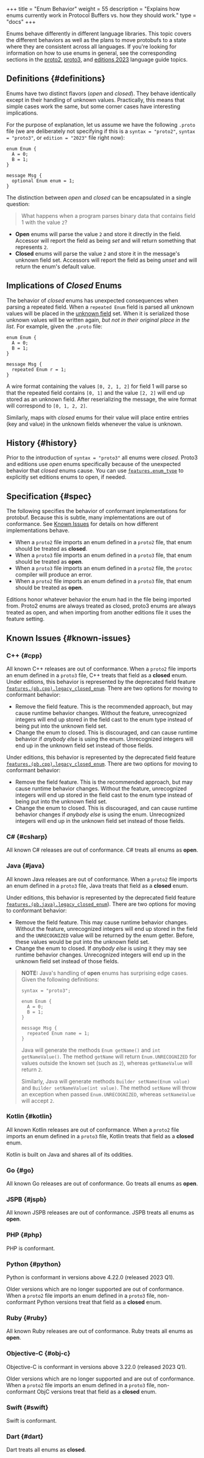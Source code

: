 +++
title = "Enum Behavior"
weight = 55
description = "Explains how enums currently work in Protocol Buffers vs. how they should work."
type = "docs"
+++

Enums behave differently in different language libraries. This topic covers the
different behaviors as well as the plans to move protobufs to a state where they
are consistent across all languages. If you're looking for information on how to
use enums in general, see the corresponding sections in the
[proto2](/programming-guides/proto2#enum),
[proto3](/programming-guides/proto3#enum), and
[editions 2023](/programming-guides/editions#enum)
language guide topics.

## Definitions {#definitions}

Enums have two distinct flavors (*open* and *closed*). They behave identically
except in their handling of unknown values. Practically, this means that simple
cases work the same, but some corner cases have interesting implications.

For the purpose of explanation, let us assume we have the following `.proto`
file (we are deliberately not specifying if this is a `syntax = "proto2"`,
`syntax = "proto3"`, or `edition = "2023"` file right now):

```
enum Enum {
  A = 0;
  B = 1;
}

message Msg {
  optional Enum enum = 1;
}
```

The distinction between *open* and *closed* can be encapsulated in a single
question:

> What happens when a program parses binary data that contains field 1 with the
> value `2`?

*   **Open** enums will parse the value `2` and store it directly in the field.
    Accessor will report the field as being *set* and will return something that
    represents `2`.
*   **Closed** enums will parse the value `2` and store it in the message's
    unknown field set. Accessors will report the field as being *unset* and will
    return the enum's default value.

## Implications of *Closed* Enums

The behavior of *closed* enums has unexpected consequences when parsing a
repeated field. When a `repeated Enum` field is parsed all unknown values will
be placed in the
[unknown field](/programming-guides/proto3/#unknowns)
set. When it is serialized those unknown values will be written again, *but not
in their original place in the list*. For example, given the `.proto` file:

```
enum Enum {
  A = 0;
  B = 1;
}

message Msg {
  repeated Enum r = 1;
}
```

A wire format containing the values `[0, 2, 1, 2]` for field 1 will parse so
that the repeated field contains `[0, 1]` and the value `[2, 2]` will end up
stored as an unknown field. After reserializing the message, the wire format
will correspond to `[0, 1, 2, 2]`.

Similarly, maps with *closed* enums for their value will place entire entries
(key and value) in the unknown fields whenever the value is unknown.

## History {#history}

Prior to the introduction of `syntax = "proto3"` all enums were *closed*. Proto3
and editions use *open* enums specifically because of the unexpected behavior
that *closed* enums cause. You can use
[`features.enum_type`](/editions/features#enum_type) to
explicitly set editions enums to open, if needed.

## Specification {#spec}

The following specifies the behavior of conformant implementations for protobuf.
Because this is subtle, many implementations are out of conformance. See
[Known Issues](#known-issues) for details on how different implementations
behave.

*   When a `proto2` file imports an enum defined in a `proto2` file, that enum
    should be treated as **closed**.
*   When a `proto3` file imports an enum defined in a `proto3` file, that enum
    should be treated as **open**.
*   When a `proto3` file imports an enum defined in a `proto2` file, the
    `protoc` compiler will produce an error.
*   When a `proto2` file imports an enum defined in a `proto3` file, that enum
    should be treated as **open**.

Editions honor whatever behavior the enum had in the file being imported from.
Proto2 enums are always treated as closed, proto3 enums are always treated as
open, and when importing from another editions file it uses the feature setting.

## Known Issues {#known-issues}

### C++ {#cpp}

All known C++ releases are out of conformance. When a `proto2` file imports an
enum defined in a `proto3` file, C++ treats that field as a **closed** enum.
Under editions, this behavior is represented by the deprecated field feature
[`features.(pb.cpp).legacy_closed_enum`](/editions/features#legacy_closed_enum).
There are two options for moving to conformant behavior:

*   Remove the field feature. This is the recommended approach, but may cause
    runtime behavior changes. Without the feature, unrecognized integers will
    end up stored in the field cast to the enum type instead of being put into
    the unknown field set.
*   Change the enum to closed. This is discouraged, and can cause runtime
    behavior if *anybody else* is using the enum. Unrecognized integers will end
    up in the unknown field set instead of those fields.

Under editions, this behavior is represented by the deprecated field feature
[`features.(pb.cpp).legacy_closed_enum`](/editions/features#legacy_closed_enum).
There are two options for moving to conformant behavior:

*   Remove the field feature. This is the recommended approach, but may cause
    runtime behavior changes. Without the feature, unrecognized integers will
    end up stored in the field cast to the enum type instead of being put into
    the unknown field set.
*   Change the enum to closed. This is discouraged, and can cause runtime
    behavior changes if *anybody else* is using the enum. Unrecognized integers
    will end up in the unknown field set instead of those fields.
    
### C&#35; {#csharp}

All known C# releases are out of conformance. C# treats all enums as **open**.

### Java {#java}

All known Java releases are out of conformance. When a `proto2` file imports an
enum defined in a `proto3` file, Java treats that field as a **closed** enum.

Under editions, this behavior is represented by the deprecated field feature
[`features.(pb.java).legacy_closed_enum`](/editions/features#legacy_closed_enum)).
There are two options for moving to conformant behavior:

*   Remove the field feature. This may cause runtime behavior changes. Without
    the feature, unrecognized integers will end up stored in the field and the
    `UNRECOGNIZED` value will be returned by the enum getter. Before, these
    values would be put into the unknown field set.
*   Change the enum to closed. If *anybody else* is using it they may see
    runtime behavior changes. Unrecognized integers will end up in the unknown
    field set instead of those fields.

> **NOTE:** Java's handling of **open** enums has surprising edge cases. Given
> the following definitions:
>
> ```
> syntax = "proto3";
>
> enum Enum {
>   A = 0;
>   B = 1;
> }
>
> message Msg {
>   repeated Enum name = 1;
> }
> ```
>
> Java will generate the methods `Enum getName()` and `int getNameValue()`. The
> method `getName` will return `Enum.UNRECOGNIZED` for values outside the known
> set (such as `2`), whereas `getNameValue` will return `2`.
>
> Similarly, Java will generate methods `Builder setName(Enum value)` and
> `Builder setNameValue(int value)`. The method `setName` will throw an
> exception when passed `Enum.UNRECOGNIZED`, whereas `setNameValue` will accept
> `2`.

### Kotlin {#kotlin}

All known Kotlin releases are out of conformance. When a `proto2` file imports
an enum defined in a `proto3` file, Kotlin treats that field as a **closed**
enum.

Kotlin is built on Java and shares all of its oddities.

### Go {#go}

All known Go releases are out of conformance. Go treats all enums as **open**.

### JSPB {#jspb}

All known JSPB releases are out of conformance. JSPB treats all enums as
**open**.

### PHP {#php}

PHP is conformant.

### Python {#python}

Python is conformant in versions above 4.22.0 (released 2023 Q1).

Older versions which are no longer supported are out of conformance. When a
`proto2` file imports an enum defined in a `proto3` file, non-conformant Python
versions treat that field as a **closed** enum.

### Ruby {#ruby}

All known Ruby releases are out of conformance. Ruby treats all enums as
**open**.

### Objective-C {#obj-c}

Objective-C is conformant in versions above 3.22.0 (released 2023 Q1).

Older versions which are no longer supported and are out of conformance. When a
`proto2` file imports an enum defined in a `proto3` file, non-conformant ObjC
versions treat that field as a **closed** enum.

### Swift {#swift}

Swift is conformant.

### Dart {#dart}

Dart treats all enums as **closed**.

